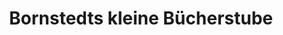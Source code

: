 ---
title: "Bornstedts kleine Bücherstube"
url: /potsdam/bornstedts-kleine-buecherstube/
shop: Bücher
---
